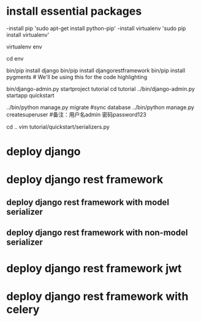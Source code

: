 # install essential packages
-install pip
'sudo apt-get install python-pip'
-install virtualenv
'sudo pip install virtualenv'



virtualenv env

cd env

bin/pip install django
bin/pip install djangorestframework
bin/pip install pygments  # We'll be using this for the code highlighting

bin/django-admin.py startproject tutorial
cd tutorial
../bin/django-admin.py startapp quickstart

../bin/python manage.py migrate #sync database
../bin/python manage.py createsuperuser #备注：用户名admin 密码password123

cd ..
vim tutorial/quickstart/serializers.py
# deploy django
# deploy django rest framework
## deploy django rest framework with model serializer
## deploy django rest framework with non-model serializer
# deploy django rest framework jwt
# deploy django rest framework with celery
